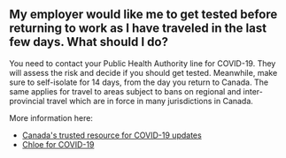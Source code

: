 ## My employer would like me to get tested before returning to work as I have traveled in the last few days. What should I do?

You need to contact your Public Health Authority line for COVID-19. They will assess the risk and decide if you should get tested. Meanwhile, make sure to self-isolate for 14 days, from the day you return to Canada. The same applies for travel to areas subject to bans on regional and inter-provincial travel which are in force in many jurisdictions in Canada. 

More information here:
- [Canada's trusted resource for COVID-19 updates](https://www.c19.ca/)
- [Chloe for COVID-19](https://covid19.dialogue.co/#/)
